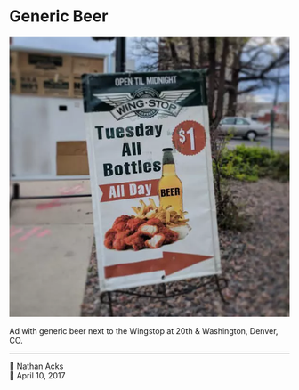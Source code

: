 # Generic Beer

![A sign advertising hot wings and beer, with a conspicuously generic beer bottle](assets/2017-04-10-generic-beer.webp)

Ad with generic beer next to the Wingstop at 20th & Washington, Denver, CO.

- - - -

<span aria-hidden="true">👤</span> Nathan Acks  
<span aria-hidden="true">📅</span> April 10, 2017
